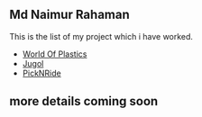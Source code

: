 <!-- Write readme for introducing this app -->

## Md Naimur Rahaman

This is the list of my project which i have worked.

-   [World Of Plastics](projects/world-of-plastics.md)
-   [Jugol](projects/jugol-app.md)
-   [PickNRide](projects/pick-N-Rde.md)

## more details coming soon
